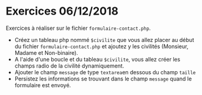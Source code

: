 # Exercices 06/12/2018

Exercices à réaliser sur le fichier `formulaire-contact.php`.

- Créez un tableau php nommé `$civilite` que vous allez placer au début du fichier `formulaire-contact.php` et ajoutez y les civilités (Monsieur, Madame et Non-binaire).
- A l'aide d'une boucle et du tableau `$civilite`, vous allez créer les champs radio de la civilité dynamiquement.
- Ajouter le champ `message` de type `textarea`en dessous du champ `taille`
- Persistez les informations se trouvant dans le champ `message` quand le formulaire est envoyé.
